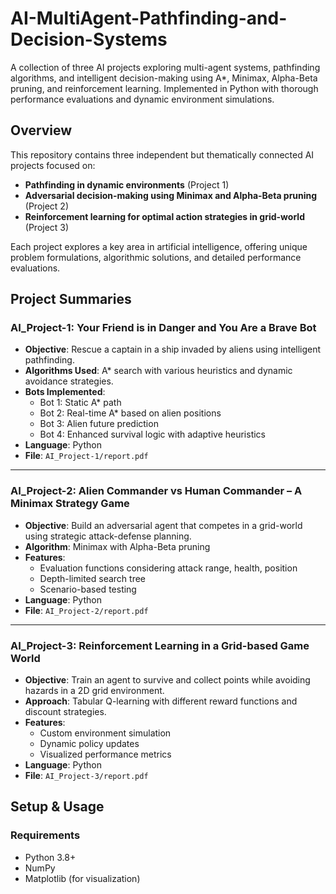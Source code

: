 # AI-MultiAgent-Pathfinding-and-Decision-Systems
A collection of three AI projects exploring multi-agent systems, pathfinding algorithms, and intelligent decision-making using A*, Minimax, Alpha-Beta pruning, and reinforcement learning. Implemented in Python with thorough performance evaluations and dynamic environment simulations.


## Overview

This repository contains three independent but thematically connected AI projects focused on:
- **Pathfinding in dynamic environments** (Project 1)
- **Adversarial decision-making using Minimax and Alpha-Beta pruning** (Project 2)
- **Reinforcement learning for optimal action strategies in grid-world** (Project 3)

Each project explores a key area in artificial intelligence, offering unique problem formulations, algorithmic solutions, and detailed performance evaluations.

## Project Summaries

### AI_Project-1: Your Friend is in Danger and You Are a Brave Bot

- **Objective**: Rescue a captain in a ship invaded by aliens using intelligent pathfinding.
- **Algorithms Used**: A* search with various heuristics and dynamic avoidance strategies.
- **Bots Implemented**:
  - Bot 1: Static A* path
  - Bot 2: Real-time A* based on alien positions
  - Bot 3: Alien future prediction
  - Bot 4: Enhanced survival logic with adaptive heuristics
- **Language**: Python
- **File**: `AI_Project-1/report.pdf`

---

### AI_Project-2: Alien Commander vs Human Commander – A Minimax Strategy Game

- **Objective**: Build an adversarial agent that competes in a grid-world using strategic attack-defense planning.
- **Algorithm**: Minimax with Alpha-Beta pruning
- **Features**:
  - Evaluation functions considering attack range, health, position
  - Depth-limited search tree
  - Scenario-based testing
- **Language**: Python
- **File**: `AI_Project-2/report.pdf`

---

### AI_Project-3: Reinforcement Learning in a Grid-based Game World

- **Objective**: Train an agent to survive and collect points while avoiding hazards in a 2D grid environment.
- **Approach**: Tabular Q-learning with different reward functions and discount strategies.
- **Features**:
  - Custom environment simulation
  - Dynamic policy updates
  - Visualized performance metrics
- **Language**: Python
- **File**: `AI_Project-3/report.pdf`

## Setup & Usage

### Requirements
- Python 3.8+
- NumPy
- Matplotlib (for visualization)
